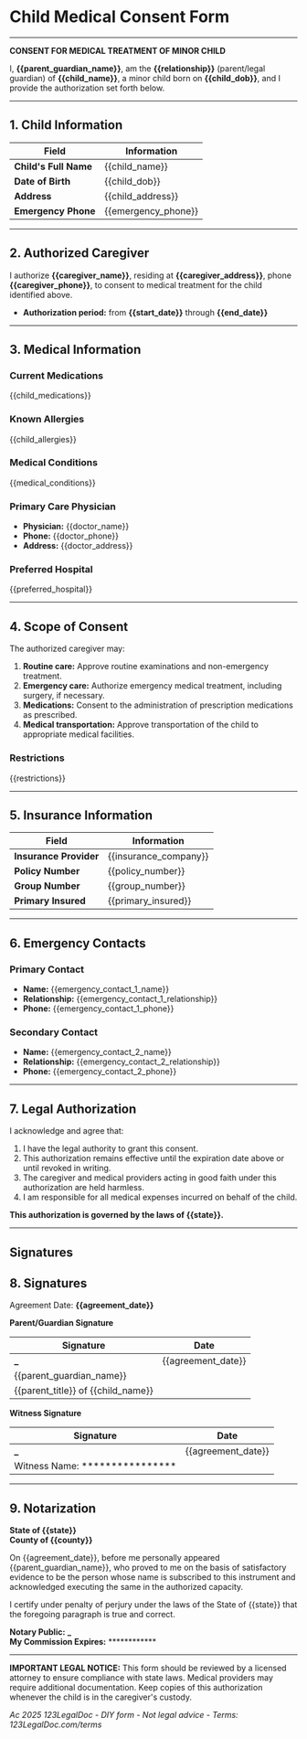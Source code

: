 # Child Medical Consent Form

---

**CONSENT FOR MEDICAL TREATMENT OF MINOR CHILD**

I, **{{parent_guardian_name}}**, am the **{{relationship}}** (parent/legal guardian) of **{{child_name}}**, a minor child born on **{{child_dob}}**, and I provide the authorization set forth below.

---

## 1. Child Information

| Field                 | Information         |
| --------------------- | ------------------- |
| **Child's Full Name** | {{child_name}}      |
| **Date of Birth**     | {{child_dob}}       |
| **Address**           | {{child_address}}   |
| **Emergency Phone**   | {{emergency_phone}} |

---

## 2. Authorized Caregiver

I authorize **{{caregiver_name}}**, residing at **{{caregiver_address}}**, phone **{{caregiver_phone}}**, to consent to medical treatment for the child identified above.

- **Authorization period:** from **{{start_date}}** through **{{end_date}}**

---

## 3. Medical Information

### Current Medications

{{child_medications}}

### Known Allergies

{{child_allergies}}

### Medical Conditions

{{medical_conditions}}

### Primary Care Physician

- **Physician:** {{doctor_name}}
- **Phone:** {{doctor_phone}}
- **Address:** {{doctor_address}}

### Preferred Hospital

{{preferred_hospital}}

---

## 4. Scope of Consent

The authorized caregiver may:

1. **Routine care:** Approve routine examinations and non-emergency treatment.
2. **Emergency care:** Authorize emergency medical treatment, including surgery, if necessary.
3. **Medications:** Consent to the administration of prescription medications as prescribed.
4. **Medical transportation:** Approve transportation of the child to appropriate medical facilities.

### Restrictions

{{restrictions}}

---

## 5. Insurance Information

| Field                  | Information           |
| ---------------------- | --------------------- |
| **Insurance Provider** | {{insurance_company}} |
| **Policy Number**      | {{policy_number}}     |
| **Group Number**       | {{group_number}}      |
| **Primary Insured**    | {{primary_insured}}   |

---

## 6. Emergency Contacts

### Primary Contact

- **Name:** {{emergency_contact_1_name}}
- **Relationship:** {{emergency_contact_1_relationship}}
- **Phone:** {{emergency_contact_1_phone}}

### Secondary Contact

- **Name:** {{emergency_contact_2_name}}
- **Relationship:** {{emergency_contact_2_relationship}}
- **Phone:** {{emergency_contact_2_phone}}

---

## 7. Legal Authorization

I acknowledge and agree that:

1. I have the legal authority to grant this consent.
2. This authorization remains effective until the expiration date above or until revoked in writing.
3. The caregiver and medical providers acting in good faith under this authorization are held harmless.
4. I am responsible for all medical expenses incurred on behalf of the child.

**This authorization is governed by the laws of {{state}}.**

---

## Signatures

## 8. Signatures

Agreement Date: **{{agreement_date}}**

**Parent/Guardian Signature**

| Signature                                  | Date               |
| ------------------------------------------ | ------------------ |
| ****************_****************          | {{agreement_date}} |
| {{parent_guardian_name}}                   |                    |
| {{parent_title}} of {{child_name}}         |                    |

**Witness Signature**

| Signature                                  | Date               |
| ------------------------------------------ | ------------------ |
| ****************_****************          | {{agreement_date}} |
| Witness Name: ****************             |                    |

---

## 9. Notarization

**State of {{state}}**  
**County of {{county}}**

On {{agreement_date}}, before me personally appeared {{parent_guardian_name}}, who proved to me on the basis of satisfactory evidence to be the person whose name is subscribed to this instrument and acknowledged executing the same in the authorized capacity.

I certify under penalty of perjury under the laws of the State of {{state}} that the foregoing paragraph is true and correct.

**Notary Public:** ****************_****************  
**My Commission Expires:** ************

---

**IMPORTANT LEGAL NOTICE:** This form should be reviewed by a licensed attorney to ensure compliance with state laws. Medical providers may require additional documentation. Keep copies of this authorization whenever the child is in the caregiver's custody.

_Ac 2025 123LegalDoc - DIY form - Not legal advice - Terms: 123LegalDoc.com/terms_